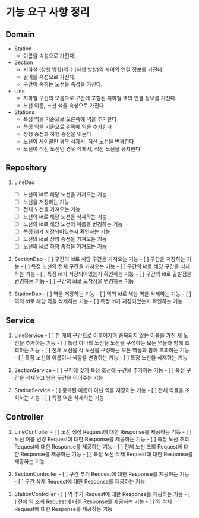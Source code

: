# 기능 요구 사항 정리
## Domain
- Station
    - 이름을 속성으로 가진다.
- Section
    - 지하철 (상행 방향)역과 (하행 방향)역 사이의 연결 정보를 가진다.
    - 길이를 속성으로 가진다. 
    - 구간이 속하는 노선을 속성을 가진다.
- Line
    - 지하철 구간의 모음으로 구간에 포함된 지하철 역의 연결 정보를 가진다. 
    - 노선 이름, 노선 색을 속성으로 가진다
- Stations
    - 특정 역을 기준으로 오른쪽에 역을 추가한다
    - 특정 역을 기준으로 왼쪽에 역을 추가한다
    - 상행 종점과 하행 종점을 잇는다
    - 노선이 사이클인 경우 삭제시, 직선 노선을 변경한다
    - 노선이 직선 노선인 경우 삭제시, 직선 노선을 유지한다

## Repository
  1. LineDao
     - [ ] 노선의 id로 해당 노선을 가져오는 기능
     - [ ] 노선을 저장하는 기능
     - [ ] 전체 노선을 가져오는 기능
     - [ ] 노선의 id로 해당 노선을 삭제하는 기능
     - [ ] 노선의 id로 해당 노선의 이름을 변경하는 기능
     - [ ] 특정 id가 저장되어있는지 확인하는 기능
     - [ ] 노선의 id로 상행 종점을 가져오는 기능
     - [ ] 노선의 id로 하행 종점을 가져오는 기능

  2. SectionDao
    - [ ] 구간의 id로 해당 구간을 가져오는 기능
    - [ ] 구간을 저장하는 기능
    - [ ] 특정 노선의 전체 구간을 가져오는 기능
    - [ ] 구간의 id로 해당 구간을 삭제하는 기능
    - [ ] 특정 id가 저장되어있는지 확인하는 기능
    - [ ] 구간의 id로 출발점을 변경하는 기능
    - [ ] 구간의 id로 도착점을 변경하는 기능

  3. StationDao
    - [ ] 역을 저장하는 기능
    - [ ] 역의 id로 해당 역을 삭제하는 기능
    - [ ] 역의 id로 해당 역을 삭제하는 기능
    - [ ] 특정 id가 저장되었는지 확인하는 기능

## Service
  1. LineService
    - [ ] 한 개의 구간으로 이루어지며 중복되지 않는 이름을 가진 새 노선을 추가하는 기능
    - [ ] 특정 하나의 노선을 노선을 구성하는 모든 역들과 함께 조회하는 기능
    - [ ] 전체 노선을 각 노선을 구성하는 모든 역들과 함께 조회하는 기능
    - [ ] 특정 노선의 이름이나 색깔을 변경하는 기능
    - [ ] 특정 노선을 삭제하는 기능

  2. SectionService
    - [ ] 규칙에 맞게 특정 호선에 구간을 추가하는 기능
    - [ ] 특정 구간을 삭제하고 남은 구간을 이어주는 기능

  3. StationService
    - [ ] 중복된 이름이 아닌 역을 저장하는 기능
    - [ ] 전체 역들을 조회하는 기능
    - [ ] 특정 역을 삭제하는 기능
    
## Controller
  1. LineController
    - [ ] 노선 생성 Request에 대한 Response를 제공하는 기능
    - [ ] 노선 이름 변경 Request에 대한 Response를 제공하는 기능
    - [ ] 특정 노선 조회 Request에 대한 Response를 제공하는 기능
    - [ ] 전체 노선 조회 Request에 대한 Response를 제공하는 기능
    - [ ] 특정 노선 삭제 Request에 대한 Response를 제공하는 기능

  2. SectionController
    - [ ] 구간 추가 Request에 대한 Response를 제공하는 기능
    - [ ] 구간 삭제 Request에 대한 Response를 제공하는 기능

  3. StationController
    - [ ] 역 추가 Request에 대한 Response를 제공하는 기능
    - [ ] 전체 역 조회 Request에 대한 Response를 제공하는 기능
    - [ ] 역 삭제 Request에 대한 Response를 제공하는 기능
